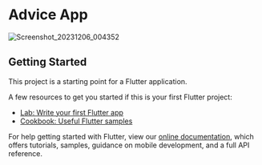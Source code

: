 # Advice App
![Screenshot_20231206_004352](https://github.com/enesate/advice_of_the_day_app/assets/77548163/71931642-dfc2-4c38-bd56-e48e2536c3c8)



## Getting Started

This project is a starting point for a Flutter application.

A few resources to get you started if this is your first Flutter project:

- [Lab: Write your first Flutter app](https://flutter.dev/docs/get-started/codelab)
- [Cookbook: Useful Flutter samples](https://flutter.dev/docs/cookbook)

For help getting started with Flutter, view our
[online documentation](https://flutter.dev/docs), which offers tutorials,
samples, guidance on mobile development, and a full API reference.
